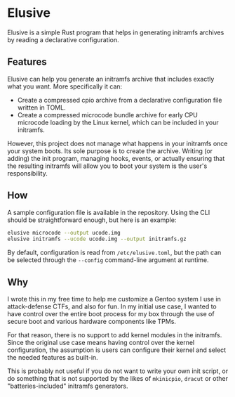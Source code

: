 # Elusive

Elusive is a simple Rust program that helps in generating initramfs archives by reading a declarative configuration.

## Features

Elusive can help you generate an initramfs archive that includes exactly what you want. More specifically it can:

- Create a compressed cpio archive from a declarative configuration file written in TOML.
- Create a compressed microcode bundle archive for early CPU microcode loading by the Linux kernel, which can be included in your initramfs.

However, this project does not manage what happens in your initramfs once your system boots. Its sole purpose is to create the archive. Writing (or adding) the init program, managing hooks, events, or actually ensuring that the resulting initramfs will allow you to boot your system is the user's responsibility.

## How

A sample configuration file is available in the repository. Using the CLI should be straightforward enough, but here is an example:

```sh
elusive microcode --output ucode.img
elusive initramfs --ucode ucode.img --output initramfs.gz
```

By default, configuration is read from `/etc/elusive.toml`, but the path can be selected through the `--config` command-line argument at runtime.

## Why

I wrote this in my free time to help me customize a Gentoo system I use in attack-defense CTFs, and also for fun. In my initial use case, I wanted to have control over the entire boot process for my box through the use of secure boot and various hardware components like TPMs.

For that reason, there is no support to add kernel modules in the initramfs. Since the original use case means having control over the kernel configuration, the assumption is users can configure their kernel and select the needed features as built-in.

This is probably not useful if you do not want to write your own init script, or do something that is not supported by the likes of `mkinicpio`, `dracut` or other "batteries-included" initramfs generators.
